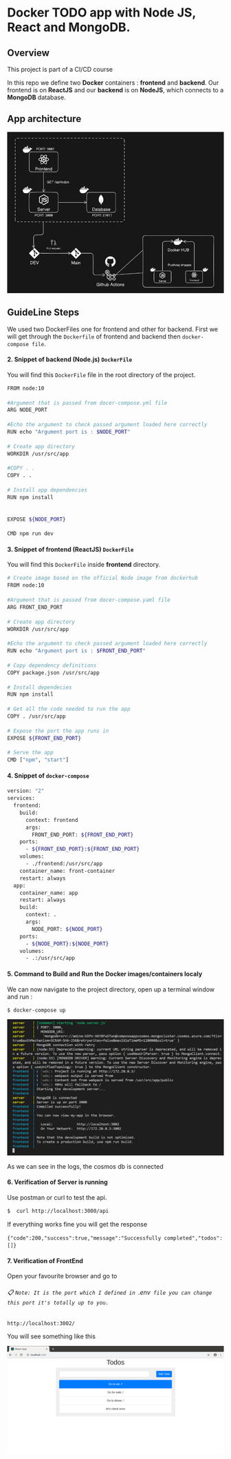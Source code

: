# Docker TODO app with Node JS, React and MongoDB.

## Overview

This project is part of a CI/CD course

In this repo we define two **Docker** containers : **frontend** and **backend**. Our frontend is on **ReactJS** and our **backend** is on **NodeJS**, which connects to a **MongoDB** database.

## App architecture

![Alt text](screenshots/architecture.png)

## GuideLine Steps

We used two DockerFiles one for frontend and other for backend. 
First we will get through the `Dockerfile` of frontend and backend then `docker-compose file`.

#### 2. Snippet of backend (Node.js) `DockerFile`

You will find this `DockerFile` file in the root directory of the project.

```bash
FROM node:10

#Argument that is passed from docer-compose.yml file
ARG NODE_PORT

#Echo the argument to check passed argument loaded here correctly
RUN echo "Argument port is : $NODE_PORT"

# Create app directory
WORKDIR /usr/src/app

#COPY . .
COPY . .

# Install app dependencies
RUN npm install


EXPOSE ${NODE_PORT}

CMD npm run dev
```


#### 3. Snippet of frontend (ReactJS) `DockerFile`

You will find this `DockerFile` inside **frontend** directory. 

```bash
# Create image based on the official Node image from dockerhub
FROM node:10

#Argument that is passed from docer-compose.yaml file
ARG FRONT_END_PORT

# Create app directory
WORKDIR /usr/src/app

#Echo the argument to check passed argument loaded here correctly
RUN echo "Argument port is : $FRONT_END_PORT"

# Copy dependency definitions
COPY package.json /usr/src/app

# Install dependecies
RUN npm install

# Get all the code needed to run the app
COPY . /usr/src/app

# Expose the port the app runs in
EXPOSE ${FRONT_END_PORT}

# Serve the app
CMD ["npm", "start"]
```


#### 4. Snippet of `docker-compose`

```bash
version: "2"
services:
  frontend:
    build:
      context: frontend
      args:
        FRONT_END_PORT: ${FRONT_END_PORT}
    ports:
      - ${FRONT_END_PORT}:${FRONT_END_PORT}
    volumes:
      - ./frontend:/usr/src/app
    container_name: front-container
    restart: always
  app:
    container_name: app
    restart: always
    build:
      context: .
      args:
        NODE_PORT: ${NODE_PORT}
    ports:
      - ${NODE_PORT}:${NODE_PORT}
    volumes:
      - .:/usr/src/app
```


#### 5. Command to Build and Run the Docker images/containers localy

We can now navigate to the project directory, open up a terminal window and run :

```bash
$ docker-compose up
```

![](screenshots/connected%20to%20cosmosdb.png)

As we can see in the logs, the cosmos db is connected


#### 6. Verification of Server is running

Use postman or curl to test the api.

```bash
$  curl http://localhost:3000/api
```

If everything works fine you will get the response 

`{"code":200,"success":true,"message":"Successfully completed","todos":[]}`


#### 7. Verification of FrontEnd

Open your favourite browser and go to 

###### :clipboard: `Note: It is the port which I defined in `.env` file you can change this port it's totally up to you.`

```
http://localhost:3002/
```


You will see something like this

![image](screenshots/front.png)

